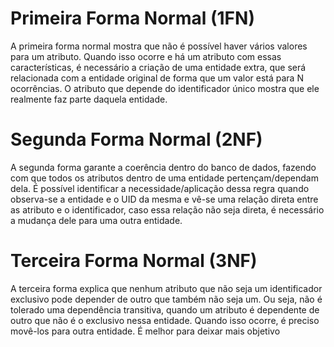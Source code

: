 # Primeira Forma Normal (1FN)

A primeira forma normal mostra que não é possível haver vários valores para um atributo. Quando isso ocorre e há um atributo com essas características, é necessário a criação de uma entidade extra, que será relacionada com a entidade original de forma que um valor está para N ocorrências. O atributo que depende do identificador único mostra que ele realmente faz parte daquela entidade.

# Segunda Forma Normal (2NF)

A segunda forma garante a coerência dentro do banco de dados, fazendo com que todos os atributos dentro de uma entidade pertençam/dependam dela. É possível identificar a necessidade/aplicação dessa regra quando observa-se a entidade e o UID da mesma e vê-se uma relação direta entre as atributo e o identificador, caso essa relação não seja direta, é necessário a mudança dele para uma outra entidade.

# Terceira Forma Normal (3NF)

A terceira forma explica que nenhum atributo que não seja um identificador exclusivo pode depender de outro que também não seja um. Ou seja, não é tolerado uma dependência transitiva, quando um atributo é dependente de outro que não é o exclusivo nessa entidade. Quando isso ocorre, é preciso movê-los para outra entidade. É melhor para deixar mais objetivo 
